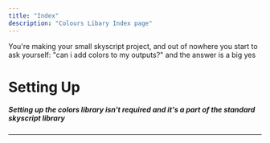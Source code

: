 ```yaml
---
title: "Index"
description: "Colours Libary Index page"
---
```

You're making your small skyscript project, and out of nowhere you start to ask yourself: "can i add colors to my outputs?" and the answer is a big yes
# Setting Up
##### Setting up the colors library isn't required and it's a part of the standard skyscript library
---